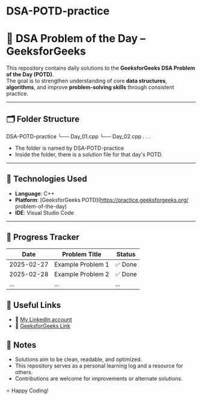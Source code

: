 # DSA-POTD-practice

# 📘 DSA Problem of the Day – GeeksforGeeks

This repository contains daily solutions to the **GeeksforGeeks DSA Problem of the Day (POTD)**.  
The goal is to strengthen understanding of core **data structures**, **algorithms**, and improve **problem-solving skills** through consistent practice.

---

## 🗂️ Folder Structure

DSA-POTD-practice
└── Day_01.cpp
└── Day_02.cpp
       .
       .
       .


- The folder is named by DSA-POTD-practice
- Inside the folder, there is a solution file for that day's POTD.

---

## 🚀 Technologies Used

- **Language**: C++   
- **Platform**: [GeeksforGeeks POTD](https://practice.geeksforgeeks.org/  problem-of-the-day)  
- **IDE**: Visual Studio Code 

---

## 📅 Progress Tracker

| Date       | Problem Title       | Status  |
|------------|---------------------|---------|
| 2025-02-27 | Example Problem 1   | ✅ Done |
| 2025-02-28 | Example Problem 2   | ✅ Done |
| ...        | ...                 | ...     |





## 🔗 Useful Links

- 🔗 [My LinkedIn account](https://www.linkedin.com/in/kumari-divya-rashmi-673b24291/)
- 🔗 [GeeksforGeeks Link](https://www.geeksforgeeks.org/user/kumaridivya12jm/)



## 📝 Notes

- Solutions aim to be clean, readable, and optimized.
- This repository serves as a personal learning log and a resource for others.
- Contributions are welcome for improvements or alternate solutions.

⭐ Happy Coding!


